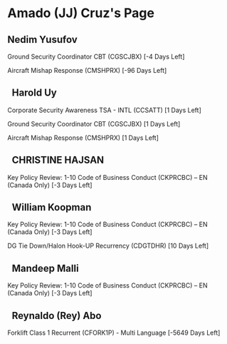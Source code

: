 Amado (JJ) Cruz's Page
======================

Nedim Yusufov
-------------


Ground Security Coordinator CBT (CGSCJBX) [-4 Days Left]


Aircraft Mishap Response (CMSHPRX) [-96 Days Left]

  Harold Uy
---------


Corporate Security Awareness TSA - INTL (CCSATT) [1 Days Left]


Ground Security Coordinator CBT (CGSCJBX) [1 Days Left]


Aircraft Mishap Response (CMSHPRX) [1 Days Left]

  CHRISTINE HAJSAN
----------------


Key Policy Review: 1-10 Code of Business Conduct (CKPRCBC) – EN (Canada Only) [-3 Days Left]

  William Koopman
---------------


Key Policy Review: 1-10 Code of Business Conduct (CKPRCBC) – EN (Canada Only) [-3 Days Left]


DG Tie Down/Halon Hook-UP Recurrency (CDGTDHR) [10 Days Left]

  Mandeep Malli
-------------


Key Policy Review: 1-10 Code of Business Conduct (CKPRCBC) – EN (Canada Only) [-3 Days Left]

  Reynaldo (Rey) Abo
------------------


Forklift Class 1 Recurrent (CFORK1P) - Multi Language [-5649 Days Left]

  